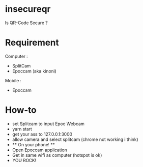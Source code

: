 # insecureqr
Is QR-Code Secure ?

# Requirement

Computer :
- SplitCam
- Epoccam (aka kinoni)

Mobile :
- Epoccam

# How-to
- set Splitcam to input Epoc Webcam
- yarn start
- get your ass to 127.0.0.1:3000
- allow camera and select splitcam (chrome not working i think)
- ** On your phone! **
- Open Epoccam application
- Get in same wifi as computer (hotspot is ok)
- YOU ROCK!